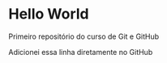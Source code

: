 # Hello World
 Primeiro repositório do curso de Git e GitHub
 
 Adicionei essa linha diretamente no GitHub
